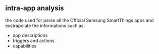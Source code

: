 ## intra-app analysis 
the code used for parse all the Official Samsung SmartThings apps and exstrapolate the informations such as:
  - app descriptions
  - triggers and actions
  - capabilities
